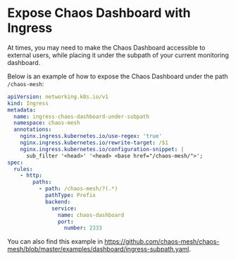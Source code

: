 # Expose Chaos Dashboard with Ingress

At times, you may need to make the Chaos Dashboard accessible to external users, while placing it under the subpath of your current monitoring dashboard.

Below is an example of how to expose the Chaos Dashboard under the path `/chaos-mesh`:

```yaml
apiVersion: networking.k8s.io/v1
kind: Ingress
metadata:
  name: ingress-chaos-dashboard-under-subpath
  namespace: chaos-mesh
  annotations:
    nginx.ingress.kubernetes.io/use-regex: 'true'
    nginx.ingress.kubernetes.io/rewrite-target: /$1
    nginx.ingress.kubernetes.io/configuration-snippet: |
      sub_filter '<head>' '<head> <base href="/chaos-mesh/">';
spec:
  rules:
    - http:
        paths:
          - path: /chaos-mesh/?(.*)
            pathType: Prefix
            backend:
              service:
                name: chaos-dashboard
                port:
                  number: 2333
```

You can also find this example in https://github.com/chaos-mesh/chaos-mesh/blob/master/examples/dashboard/ingress-subpath.yaml.
